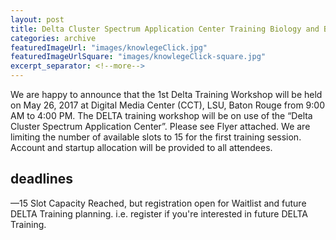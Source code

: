 ```yaml
---
layout: post
title: Delta Cluster Spectrum Application Center Training Biology and Bioinformatics
categories: archive
featuredImageUrl: "images/knowlegeClick.jpg"
featuredImageUrlSquare: "images/knowlegeClick-square.jpg"
excerpt_separator: <!--more-->
---
```



<p>We are happy to announce that the 1st Delta Training Workshop will be held on May 26, 2017 at Digital Media Center (CCT), LSU, Baton Rouge from 9:00 AM to 4:00 PM.<!--more--> The DELTA training workshop will be on use of the “Delta Cluster Spectrum Application Center”. Please see Flyer attached. We are limiting the number of available slots to 15 for the first training session. Account and startup allocation will be provided to all attendees.</p>
<h2>deadlines</h2>
<p>—15 Slot Capacity Reached, but registration open for Waitlist and future DELTA Training planning. i.e. register if you're interested in future DELTA Training.</p>
